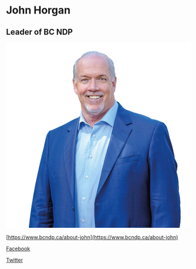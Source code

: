 # John Horgan

## Leader of BC NDP

![photo of John Horgan](images/John%20Horgan.jpg)

[https://www.bcndp.ca/about-john](https://www.bcndp.ca/about-john)

[Facebook](https://www.facebook.com/johnhorganbc)

[Twitter](https://twitter.com/jjhorgan)
